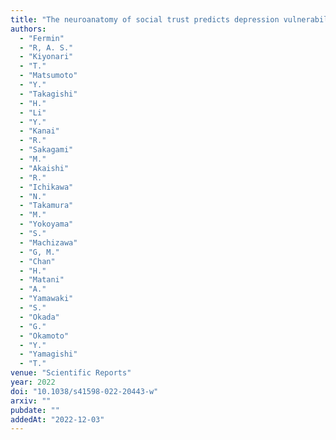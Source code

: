 ```yaml
---
title: "The neuroanatomy of social trust predicts depression vulnerability"
authors:
  - "Fermin"
  - "R, A. S."
  - "Kiyonari"
  - "T."
  - "Matsumoto"
  - "Y."
  - "Takagishi"
  - "H."
  - "Li"
  - "Y."
  - "Kanai"
  - "R."
  - "Sakagami"
  - "M."
  - "Akaishi"
  - "R."
  - "Ichikawa"
  - "N."
  - "Takamura"
  - "M."
  - "Yokoyama"
  - "S."
  - "Machizawa"
  - "G, M."
  - "Chan"
  - "H."
  - "Matani"
  - "A."
  - "Yamawaki"
  - "S."
  - "Okada"
  - "G."
  - "Okamoto"
  - "Y."
  - "Yamagishi"
  - "T."
venue: "Scientific Reports"
year: 2022
doi: "10.1038/s41598-022-20443-w"
arxiv: ""
pubdate: ""
addedAt: "2022-12-03"
---
```

